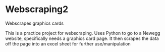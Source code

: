# Webscraping2
Webscrapes graphics cards

This is a practice project for webscraping.
Uses Python to go to a Newegg website, specifically needs a graphics card page.
It then scrapes the data off the page into an excel sheet for further use/manipulation
